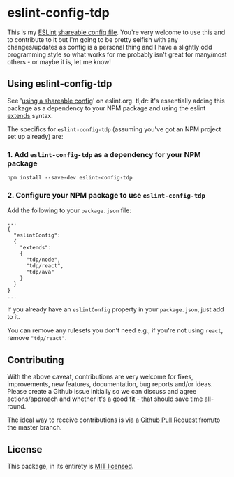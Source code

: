 # eslint-config-tdp

This is my [ESLint](http://eslint.org/) [shareable config file](http://eslint.org/docs/developer-guide/shareable-configs). You're very welcome to use this and to contribute to it but I'm going to be pretty selfish with any changes/updates as config is a personal thing and I have a slightly odd programming style so what works for me probably isn't great for many/most others - or maybe it is, let me know!

## Using eslint-config-tdp
See '[using a shareable config](http://eslint.org/docs/developer-guide/shareable-configs#using-a-shareable-config)' on eslint.org. tl;dr: it's essentially adding this package as a dependency to your NPM package and using the eslint [extends](http://eslint.org/docs/user-guide/configuring#extending-configuration-files) syntax.

The specifics for `eslint-config-tdp` (assuming you've got an NPM project set up already) are:

### 1. Add `eslint-config-tdp` as a dependency for your NPM package

```
npm install --save-dev eslint-config-tdp
```

### 2. Configure your NPM package to use `eslint-config-tdp`

Add the following to your `package.json` file:
```
...
{
  "eslintConfig":
  {
    "extends":
    {
      "tdp/node",
      "tdp/react",
      "tdp/ava"
    }
  }
}
...
```

If you already have an `eslintConfig` property in your `package.json`, just add to it.

You can remove any rulesets you don't need e.g., if you're not using `react`, remove `"tdp/react"`.


## Contributing
With the above caveat, contributions are very welcome for fixes, improvements, new features, documentation, bug reports and/or ideas. Please create a Github issue initially so we can discuss and agree actions/approach and whether it's a good fit - that should save time all-round.

The ideal way to receive contributions is via a [Github Pull Request](https://help.github.com/articles/using-pull-requests/) from/to the master branch.

## License
This package, in its entirety is [MIT licensed](./license.md).
